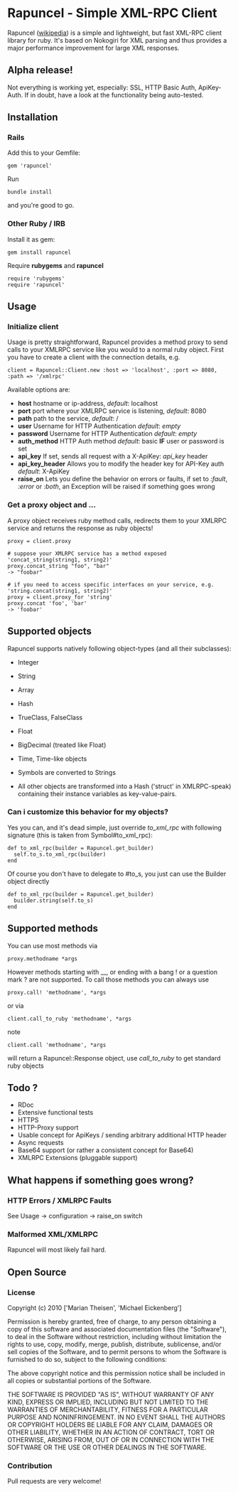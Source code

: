 # Rapuncel - Simple XML-RPC Client

Rapuncel ([wikipedia](http://en.wikipedia.org/wiki/Rapunzel)) is a simple and lightweight, but fast XML-RPC client library for ruby.
It's based on Nokogiri for XML parsing and thus provides a major performance improvement for large XML responses.

## Alpha release!
Not everything is working yet, especially: SSL, HTTP Basic Auth, ApiKey-Auth. If in doubt, have a look at the functionality being auto-tested.

## Installation

### Rails
Add this to your Gemfile:

    gem 'rapuncel'

Run

    bundle install

and you're good to go.

### Other Ruby / IRB
Install it as gem:

    gem install rapuncel

Require **rubygems** and **rapuncel**

    require 'rubygems'
    require 'rapuncel'

## Usage

### Initialize client
Usage is pretty straightforward, Rapuncel provides a method proxy to send calls to your XMLRPC service like you would to a normal ruby
object.
First you have to create a client with the connection details, e.g.

    client = Rapuncel::Client.new :host => 'localhost', :port => 8080, :path => '/xmlrpc'

Available options are:

* **host**
hostname or ip-address,
_default_: localhost
* **port**
port where your XMLRPC service is listening,
_default_: 8080
* **path**
path to the service,
_default_: /
* **user**
Username for HTTP Authentication
_default_: _empty_
* **password**
Username for HTTP Authentication
_default_: _empty_
* **auth\_method**
HTTP Auth method
_default_: basic **IF** user or password is set
* **api\_key**
If set, sends all request with a X-ApiKey: _api\_key_ header
* **api\_key\_header**
Allows you to modify the header key for API-Key auth
_default_: X-ApiKey
* **raise_on**
Lets you define the behavior on errors or faults, if set to _:fault_, _:error_ or _:both_,
an Exception will be raised if something goes wrong

### Get a proxy object and ...
A proxy object receives ruby method calls, redirects them to your XMLRPC service and returns the response as ruby objects!

    proxy = client.proxy

    # suppose your XMLRPC service has a method exposed 'concat_string(string1, string2)'
    proxy.concat_string "foo", "bar"
    -> "foobar"

    # if you need to access specific interfaces on your service, e.g. 'string.concat(string1, string2)'
    proxy = client.proxy_for 'string'
    proxy.concat 'foo', 'bar'
    -> 'foobar'

## Supported objects
Rapuncel supports natively following object-types (and all their subclasses):

* Integer
* String
* Array
* Hash
* TrueClass, FalseClass
* Float
* BigDecimal (treated like Float)
* Time, Time-like objects

* Symbols are converted to Strings

* All other objects are transformed into a Hash ('struct' in XMLRPC-speak) containing their instance variables as key-value-pairs.

### Can i customize this behavior for my objects?
Yes you can, and it's dead simple, just override _to\_xml\_rpc_ with following signature (this is taken from Symbol#to\_xml\_rpc):

    def to_xml_rpc(builder = Rapuncel.get_builder)
      self.to_s.to_xml_rpc(builder)
    end

Of course you don't have to delegate to #to\_s, you just can use the Builder object directly

    def to_xml_rpc(builder = Rapuncel.get_builder)
      builder.string(self.to_s)
    end

## Supported methods
You can use most methods via

    proxy.methodname *args

However methods starting with \_\_, or ending with a bang \! or a question mark ? are not supported. To call those methods you can always
use

    proxy.call! 'methodname', *args

or via

    client.call_to_ruby 'methodname', *args

note

    client.call 'methodname', *args

will return a Rapuncel::Response object, use _call\_to\_ruby_ to get standard ruby objects

## Todo ?

* RDoc
* Extensive functional tests
* HTTPS
* HTTP-Proxy support
* Usable concept for ApiKeys / sending arbitrary additional HTTP header 
* Async requests
* Base64 support (or rather a consistent concept for Base64)
* XMLRPC Extensions (pluggable support)

## What happens if something goes wrong?
### HTTP Errors / XMLRPC Faults
See Usage -> configuration -> raise\_on switch
### Malformed XML/XMLRPC
Rapuncel will most likely fail hard.

## Open Source

### License

Copyright (c) 2010 ['Marian Theisen', 'Michael Eickenberg']

Permission is hereby granted, free of charge, to any person obtaining
a copy of this software and associated documentation files (the
"Software"), to deal in the Software without restriction, including
without limitation the rights to use, copy, modify, merge, publish,
distribute, sublicense, and/or sell copies of the Software, and to
permit persons to whom the Software is furnished to do so, subject to
the following conditions:

The above copyright notice and this permission notice shall be
included in all copies or substantial portions of the Software.

THE SOFTWARE IS PROVIDED "AS IS", WITHOUT WARRANTY OF ANY KIND,
EXPRESS OR IMPLIED, INCLUDING BUT NOT LIMITED TO THE WARRANTIES OF
MERCHANTABILITY, FITNESS FOR A PARTICULAR PURPOSE AND
NONINFRINGEMENT. IN NO EVENT SHALL THE AUTHORS OR COPYRIGHT HOLDERS BE
LIABLE FOR ANY CLAIM, DAMAGES OR OTHER LIABILITY, WHETHER IN AN ACTION
OF CONTRACT, TORT OR OTHERWISE, ARISING FROM, OUT OF OR IN CONNECTION
WITH THE SOFTWARE OR THE USE OR OTHER DEALINGS IN THE SOFTWARE.

### Contribution

Pull requests are very welcome!